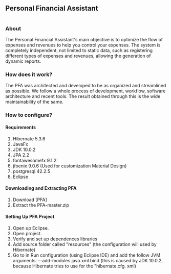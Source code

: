## Personal Financial Assistant
<p align="center"><img src="https://i.imgur.com/nvRjXPj.png" alt=""></a></p>

### About

The Personal Financial Assistant's main objective is to optimize the flow of expenses and revenues to help you control your expenses. The system is completely independent, not limited to static data, such as registering different types of expenses and revenues, allowing the generation of dynamic reports.

### How does it work?

The PFA was architected and developed to be as organized and streamlined as possible. We follow a whole process of development, workflow, software architecture and recent tools. The result obtained through this is the wide maintainability of the same.

###

### How to configure?

#### Requirements
1. Hibernate 5.3.6
2. JavaFx 
3. JDK 10.0.2
4. JPA 2.2
4. fontawesomefx 9.1.2
5. jfoenix 9.0.6 (Used for customization Material Design)
7. postgresql 42.2.5
8. Eclipse

#### Downloading and Extracting PFA

1. Download [PFA]
3. Extract the PFA-master.zip

#### Setting Up PFA Project
1. Open up Eclipse.
2. Open project.
3. Verify and set up dependences libraries 
4. Add source folder called "resources" (the configuration will used by Hibernate)
5. Go to in Run configuration (using Eclipse IDE) and add the follow JVM arguments: --add-modules java.xml.bind (this is caused by JDK 10.0.2, because Hibernate tries to use for the "hibernate.cfg. xml)
